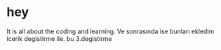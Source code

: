 # hey
It is all about the coding and learning.
Ve sonrasında ise bunları ekledim icerik degistirme ile.
bu 3.degistirme
